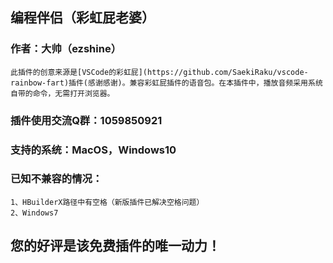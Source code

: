## 编程伴侣（彩虹屁老婆）
### 作者：大帅（ezshine）

~~~~
此插件的创意来源是[VSCode的彩虹屁](https://github.com/SaekiRaku/vscode-rainbow-fart)插件(感谢感谢)。兼容彩虹屁插件的语音包。在本插件中，播放音频采用系统自带的命令，无需打开浏览器。
~~~~

### 插件使用交流Q群：1059850921

### 支持的系统：MacOS，Windows10

### 已知不兼容的情况：
~~~~
1、HBuilderX路径中有空格（新版插件已解决空格问题）
2、Windows7
~~~~
  
## 您的好评是该免费插件的唯一动力！

